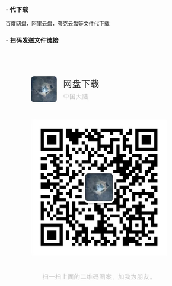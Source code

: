 ### - 代下载
百度网盘，阿里云盘，夸克云盘等文件代下载

### - 扫码发送文件链接
![添加好友](https://github.com/tianxia0079/-/blob/main/20240927105639.jpg "添加好友")

